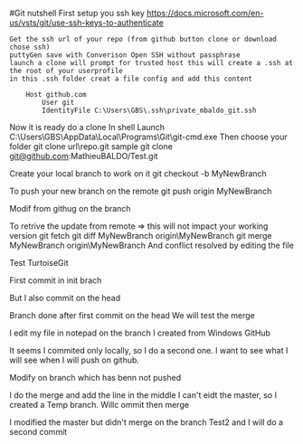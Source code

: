 #Git nutshell
First setup you ssh key
	https://docs.microsoft.com/en-us/vsts/git/use-ssh-keys-to-authenticate
	
	Get the ssh url of your repo (from github button clone or download chose ssh)
	puttyGen save with Converison Open SSH without passphrase
	launch a clone will prompt for trusted host this will create a .ssh at the root of your userprofile
	in this .ssh folder creat a file config and add this content

		Host github.com
			User git
			IdentityFile C:\Users\GBS\.ssh\private_mbaldo_git.ssh

Now it is ready do a clone
In shell
	Launch C:\Users\GBS\AppData\Local\Programs\Git\git-cmd.exe
	Then choose your folder
	git clone url\repo.git
	sample git clone git@github.com:MathieuBALDO/Test.git
	
Create your local branch to work on it
	git checkout -b MyNewBranch

To push your new branch on the remote
	git push origin MyNewBranch
	
Modif from githug on the branch
	
To retrive the update from remote => this will not impact your working version
	git fetch
	git diff MyNewBranch origin\MyNewBranch
	git merge MyNewBranch origin\MyNewBranch
	And conflict resolved by editing the file

Test TurtoiseGit

First commit in init brach

But I also commit on the head


Branch done after first commit on the head
We will test the merge

I edit my file in notepad on the branch I created from Windows GitHub

It seems
I commited only locally, so I do a second one.
I want to see what I will see when I will push on github.


Modify on branch which has benn not pushed

I do the merge and add the line in the middle
I can't eidt the master, so I created a Temp branch. Willc ommit then merge


I modified the master but didn't merge on the branch Test2 and I will do a second commit






